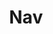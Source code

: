 ---
title: Nav
links: 
    - name: About Us
      path: "/about"
    - name: Projects
      path: "/projects"
    - name: Contact Us
      path: "/about"
    - name: Blog
      path: "/about"
    - name: Get Involved
      path: "/involve"
---